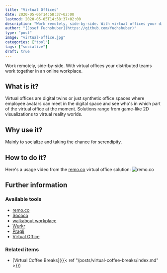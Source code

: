 ```yaml
---
title: "Virtual Offices"
date: 2020-05-05T14:58:37+02:00
lastmod: 2020-05-05T14:58:37+02:00
description: "Work remotely, side-by-side. With virtual offices your distributed teams work together in an online workplace."
author: "[Josef Fuchshuber](https://github.com/fuchshuber)"
type: "post"
image: "virtual-office.jpg"
categories: ["tool"]
tags: ["socialize"]
draft: true
---
```


Work remotely, side-by-side. With virtual offices your distributed teams work together in an online workplace.

<!--more-->

## What is it?

Virtual offices are digital twins or just synthetic office spaces where employee avatars can meet in the digital space and see who's in which part of the virtual office at the moment. Solutions range from game-like 2D visualizations to virtual reality worlds.  

## Why use it?

Mainly to socialize and taking the chance for serendipity.

## How to do it?

Here's a usage video from the [remo.co](https://remo.co) virtual office solution:
![remo.co](https://remo.co/wp-content/uploads/2019/08/authentic-networking-experience.gif)

## Further information

### Available tools

* [remo.co](https://remo.co)
* [Sococo](https://www.sococo.com)
* [walkabout workplace](https://www.walkaboutco.com/)
* [Wurkr](https://wurkr.io)
* [Pragli](https://pragli.com)
* [Virtual Office](https://github.com/TNG/virtual-office)

### Related items

* [Virtual Coffee Breaks]({{< ref "/posts/virtual-coffee-breaks/index.md" >}})

